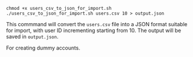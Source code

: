 
```
chmod +x users_csv_to_json_for_import.sh 
./users_csv_to_json_for_import.sh users.csv 10 > output.json
```

This commmand will convert the `users.csv` file into a JSON format suitable for import, with user ID incrementing starting from 10. The output will be saved in `output.json`.

For creating dummy accounts.